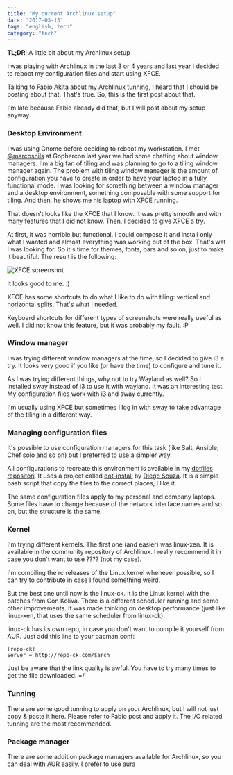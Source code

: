 ```yaml
---
title: "My current Archlinux setup"
date: "2017-03-13"
tags: "english, tech"
category: "tech"
---
```


**TL;DR**: A little bit about my Archlinux setup

I was playing with Archlinux in the last 3 or 4 years and last year I decided to
reboot my configuration files and start using XFCE.

Talking to [Fabio Akita](https://twitter.com/AkitaOnRails) about my Archlinux
tunning, I heard that I should be posting about that. That's true. So, this is
the first post about that.

I'm late because Fabio already did that, but I will post about my setup anyway.

### Desktop Environment

I was using Gnome before deciding to reboot my workstation. I
met [@marcosnils](https://twitter.com/marcosnils) at Gophercon last year we had
some chatting about window managers.  I'm a big fan of tiling and was planning
to go to a tiling window manager again. The problem with tiling window manager
is the amount of configuration you have to create in order to have your laptop
in a fully functional mode. I was looking for something between a window manager
and a desktop environment, something composable with some support for
tiling. And then, he shows me his laptop with XFCE running.

That doesn't looks like the XFCE that I know. It was pretty smooth and with many
features that I did not know. Then, I decided to give XFCE a try.

At first, it was horrible but functional. I could compose it and install only
what I wanted and almost everything was working out of the box. That's wat I was
looking for.  So it's time for themes, fonts, bars and so on, just to make it
beautiful. The result is the following:

![XFCE screenshot]()

It looks good to me. :)

XFCE has some shortcuts to do what I like to do with tiling: vertical and
horizontal splits. That's what I needed.

Keyboard shortcuts for different types of screenshots were really useful as
well. I did not know this feature, but it was probably my fault. :P

### Window manager

I was trying different window managers at the time, so I decided to give i3 a
try. It looks very good if you like (or have the time) to configure and tune it.

As I was trying different things, why not to try Wayland as well? So I installed
sway instead of i3 to use it with wayland. It was an interesting test. My
configuration files work with i3 and sway currently.

I'm usually using XFCE but sometimes I log in with sway to take advantage of the
tiling in a different way.

### Managing configuration files

It's possible to use configuration managers for this task (like Salt, Ansible,
Chef solo and so on) but I preferred to use a simpler way.

All configurations to recreate this environment is available in
my [dotfiles repositori](https://github.com/PotHix/pothix-dotfiles). It uses a
project called [dot-install](https://github.com/dgvncsz0f/dot-install)
by [Diego Souza](https://github.com/dgvncsz0f). It is a simple bash script that
copy the files to the correct places, I like it.

The same configuration files apply to my personal and company laptops. Some
files have to change because of the network interface names and so on, but the
structure is the same.

### Kernel

I'm trying different kernels. The first one (and easier) was linux-xen. It is
available in the community repository of Archlinux. I really recommend it in
case you don't want to use ???? (not my case).

I'm compiling the rc releases of the Linux kernel whenever possible, so I can
try to contribute in case I found something weird. 

But the best one until now is the linux-ck. It is the Linux kernel with the
patches from Con Koliva. There is a different scheduler running and some other
improvements. It was made thinking on desktop performance (just like linux-xen,
that uses the same scheduler from linux-ck).

linux-ck has its own repo, in case you don't want to compile it yourself from
AUR. Just add this line to your pacman.conf:

    [repo-ck]
    Server = http://repo-ck.com/$arch

Just be aware that the link quality is awful. You have to try many times to get
the file downloaded. =/

### Tunning

There are some good tunning to apply on your Archlinux, but I will not just copy
& paste it here. Please refer to Fabio post and apply it. The I/O related
tunning are the most recommended.

### Package manager

There are some addition package managers available for Archlinux, so you can
deal with AUR easily. I prefer to use aura
